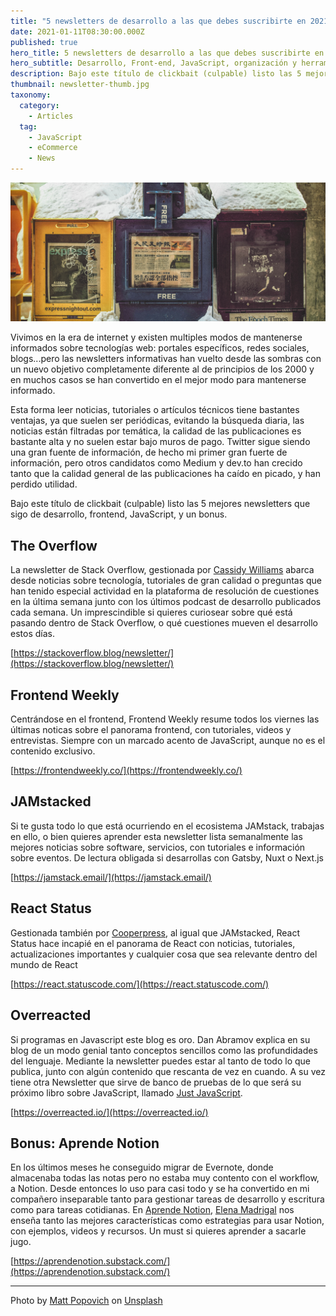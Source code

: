 ```yaml
---
title: "5 newsletters de desarrollo a las que debes suscribirte en 2021"
date: 2021-01-11T08:30:00.000Z
published: true
hero_title: 5 newsletters de desarrollo a las que debes suscribirte en 2021
hero_subtitle: Desarrollo, Front-end, JavaScript, organización y herramientas.
description: Bajo este título de clickbait (culpable) listo las 5 mejores newsletters que sigo de desarrollo, frontend, JavaScript, y un bonus.
thumbnail: newsletter-thumb.jpg
taxonomy:
  category:
    - Articles
  tag:
    - JavaScript
    - eCommerce
    - News
---
```


![5 newsletters de desarrollo a las que debes suscribirte en 2021](newsletter-hero.jpg)

Vivimos en la era de internet y existen multiples modos de mantenerse informados sobre tecnologías web: portales específicos, redes sociales, blogs...pero las newsletters informativas han vuelto desde las sombras con un nuevo objetivo completamente diferente al de principios de los 2000 y en muchos casos se han convertido en el mejor modo para mantenerse informado.

Esta forma leer noticias, tutoriales o artículos técnicos tiene bastantes ventajas, ya que suelen ser periódicas, evitando la búsqueda diaria, las noticias están filtradas por temática, la calidad de las publicaciones es bastante alta y no suelen estar bajo muros de pago. Twitter sigue siendo una gran fuente de información, de hecho mi primer gran fuerte de información, pero otros candidatos como Medium y dev.to han crecido tanto que la calidad general de las publicaciones ha caído en picado, y han perdido utilidad.

Bajo este título de clickbait (culpable) listo las 5 mejores newsletters que sigo de desarrollo, frontend, JavaScript, y un bonus.

## The Overflow

La newsletter de Stack Overflow, gestionada por [Cassidy Williams](https://twitter.com/cassidoo) abarca desde noticias sobre tecnología, tutoriales de gran calidad o preguntas que han tenido especial actividad en la plataforma de resolución de cuestiones en la última semana junto con los últimos podcast de desarrollo publicados cada semana. Un imprescindible si quieres curiosear sobre qué está pasando dentro de Stack Overflow, o qué cuestiones mueven el desarrollo estos días.

[https://stackoverflow.blog/newsletter/](https://stackoverflow.blog/newsletter/)

## Frontend Weekly

Centrándose en el frontend, Frontend Weekly resume todos los viernes las últimas noticas sobre el panorama frontend, con tutoriales, videos y entrevistas. Siempre con un marcado acento de JavaScript, aunque no es el contenido exclusivo.

[https://frontendweekly.co/](https://frontendweekly.co/)

## JAMstacked

Si te gusta todo lo que está ocurriendo en el ecosistema JAMstack, trabajas en ello, o bien quieres aprender esta newsletter lista semanalmente las mejores noticias sobre software, servicios, con tutoriales e información sobre eventos. De lectura obligada si desarrollas con Gatsby, Nuxt o Next.js

[https://jamstack.email/](https://jamstack.email/)

## React Status

Gestionada también por [Cooperpress](https://cooperpress.com), al igual que JAMstacked, React Status hace incapié en el panorama de React con noticias, tutoriales, actualizaciones importantes y cualquier cosa que sea relevante dentro del mundo de React

[https://react.statuscode.com/](https://react.statuscode.com/)

## Overreacted

Si programas en Javascript este blog es oro. Dan Abramov explica en su blog de un modo genial tanto conceptos sencillos como las profundidades del lenguaje. Mediante la newsletter puedes estar al tanto de todo lo que publica, junto con algún contenido que rescanta de vez en cuando. A su vez tiene otra Newsletter que sirve de banco de pruebas de lo que será su próximo libro sobre JavaScript, llamado [Just JavaScript](https://justjavascript.com/).

[https://overreacted.io/](https://overreacted.io/)

## Bonus: Aprende Notion

En los últimos meses he conseguido migrar de Evernote, donde almacenaba todas las notas pero no estaba muy contento con el workflow, a Notion. Desde entonces lo uso para casi todo y se ha convertido en mi compañero inseparable tanto para gestionar tareas de desarrollo y escritura como para tareas cotidianas. En [Aprende Notion](https://aprendenotion.com/), [Elena Madrigal](https://twitter.com/elenayuscula) nos enseña tanto las mejores características como estrategias para usar Notion, con ejemplos, videos y recursos. Un must si quieres aprender a sacarle jugo.

[https://aprendenotion.substack.com/](https://aprendenotion.substack.com/)

---

<span>Photo by <a href="https://unsplash.com/@mattpopovich?utm_source=unsplash&amp;utm_medium=referral&amp;utm_content=creditCopyText">Matt Popovich</a> on <a href="https://unsplash.com/s/photos/news?utm_source=unsplash&amp;utm_medium=referral&amp;utm_content=creditCopyText">Unsplash</a></span>
